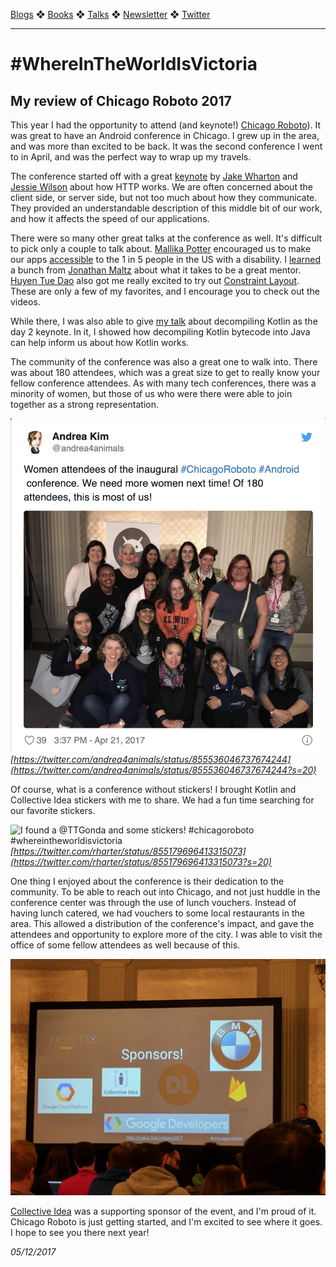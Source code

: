 [Blogs](../blogs.md) ❖ [Books](../books.md) ❖ [Talks](../talks.md) ❖ [Newsletter](https://tinyletter.com/vgonda) ❖ [Twitter](https://twitter.com/TTGonda)

---

# \#WhereInTheWorldIsVictoria
## My review of Chicago Roboto 2017
This year I had the opportunity to attend (and keynote!) [Chicago Roboto](http://chicagoroboto.com/)). It was great to have an Android conference in Chicago. I grew up in the area, and was more than excited to be back. It was the second conference I went to in April, and was the perfect way to wrap up my travels.

The conference started off with a great [keynote](https://speakerdeck.com/jakewharton/death-taxes-and-http-chicago-roboto-2017-keynote) by [Jake Wharton](https://twitter.com/JakeWharton) and [Jessie Wilson](https://twitter.com/jessewilson) about how HTTP works. We are often concerned about the client side, or server side, but not too much about how they communicate. They provided an understandable description of this middle bit of our work, and how it affects the speed of our applications.

There were so many other great talks at the conference as well. It's difficult to pick only a couple to talk about. [Mallika Potter](https://twitter.com/mallikaandroid) encouraged us to make our apps [accessible](https://speakerdeck.com/mallikapotter/accessibility-at-scale) to the 1 in 5 people in the US with a disability. I [learned](https://speakerdeck.com/maltzj/multiplying-your-impact-through-mentoring-chicago-roboto-2017) a bunch from [Jonathan Maltz](https://twitter.com/maltzj) about what it takes to be a great mentor. [Huyen Tue Dao](https://twitter.com/queencodemonkey) also got me really excited to try out [Constraint Layout](https://twitter.com/queencodemonkey/status/855448112743284738). These are only a few of my favorites, and I encourage you to check out the videos.

While there, I was also able to give [my talk](https://vimeo.com/217569130) about decompiling Kotlin as the day 2 keynote. In it, I showed how decompiling Kotlin bytecode into Java can help inform us about how Kotlin works.

The community of the conference was also a great one to walk into. There was about 180 attendees, which was a great size to get to really know your fellow conference attendees. As with many tech conferences, there was a minority of women, but those of us who were there were able to join together as a strong representation.

![Women attendees of the inaugural #ChicagoRoboto #Android conference. We need more women next time! Of 180 attendees, this is most of us!](images/2017_feminati.png)
_[https://twitter.com/andrea4animals/status/855536046737674244](https://twitter.com/andrea4animals/status/855536046737674244?s=20)_

Of course, what is a conference without stickers! I brought Kotlin and Collective Idea stickers with me to share. We had a fun time searching for our favorite stickers.

![I found a
@TTGonda
 and some stickers! #chicagoroboto #whereintheworldisvictoria](images/2017_stickers.png)
 _[https://twitter.com/rharter/status/855179696413315073](https://twitter.com/rharter/status/855179696413315073?s=20)_

One thing I enjoyed about the conference is their dedication to the community. To be able to reach out into Chicago, and not just huddle in the conference center was through the use of lunch vouchers. Instead of having lunch catered, we had vouchers to some local restaurants in the area. This allowed a distribution of the conference's impact, and gave the attendees and opportunity to explore more of the city. I was able to visit the office of some fellow attendees as well because of this.

![Sponsors](images/2017_sponsors.jpg)

[Collective Idea](https://collectiveidea.com/) was a supporting sponsor of the event, and I'm proud of it. Chicago Roboto is just getting started, and I'm excited to see where it goes. I hope to see you there next year!

_05/12/2017_

